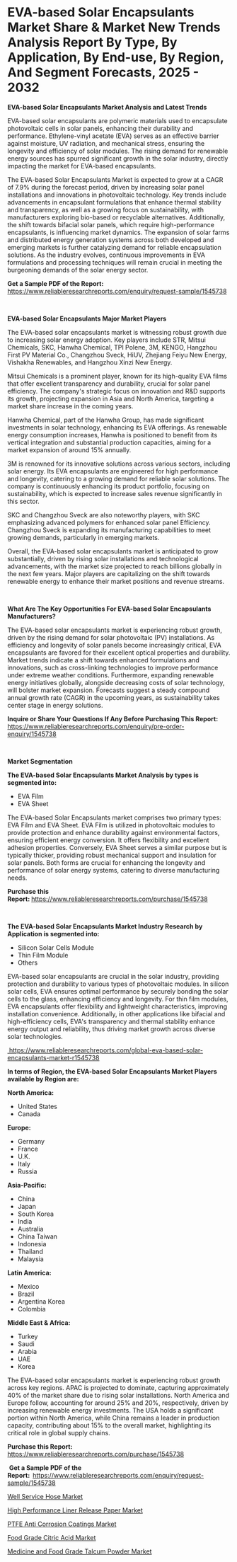<p><h1>EVA-based Solar Encapsulants Market Share & Market New Trends Analysis Report By Type, By Application, By End-use, By Region, And Segment Forecasts, 2025 - 2032</h1></p><p><strong>EVA-based Solar Encapsulants Market Analysis and Latest Trends</strong></p>
<p><p>EVA-based solar encapsulants are polymeric materials used to encapsulate photovoltaic cells in solar panels, enhancing their durability and performance. Ethylene-vinyl acetate (EVA) serves as an effective barrier against moisture, UV radiation, and mechanical stress, ensuring the longevity and efficiency of solar modules. The rising demand for renewable energy sources has spurred significant growth in the solar industry, directly impacting the market for EVA-based encapsulants.</p><p>The EVA-based Solar Encapsulants Market is expected to grow at a CAGR of 7.9% during the forecast period, driven by increasing solar panel installations and innovations in photovoltaic technology. Key trends include advancements in encapsulant formulations that enhance thermal stability and transparency, as well as a growing focus on sustainability, with manufacturers exploring bio-based or recyclable alternatives. Additionally, the shift towards bifacial solar panels, which require high-performance encapsulants, is influencing market dynamics. The expansion of solar farms and distributed energy generation systems across both developed and emerging markets is further catalyzing demand for reliable encapsulation solutions. As the industry evolves, continuous improvements in EVA formulations and processing techniques will remain crucial in meeting the burgeoning demands of the solar energy sector.</p></p>
<p><strong>Get a Sample PDF of the Report:&nbsp;</strong> <a href="https://www.reliableresearchreports.com/enquiry/request-sample/1545738?utm_campaign=118&utm_medium=2&utm_source=Github&utm_content=ia&utm_term=01022025&utm_id=eva-based-solar-encapsulants">https://www.reliableresearchreports.com/enquiry/request-sample/1545738</a></p>
<p>&nbsp;</p>
<p><strong>EVA-based Solar Encapsulants Major Market Players</strong></p>
<p><p>The EVA-based solar encapsulants market is witnessing robust growth due to increasing solar energy adoption. Key players include STR, Mitsui Chemicals, SKC, Hanwha Chemical, TPI Polene, 3M, KENGO, Hangzhou First PV Material Co., Changzhou Sveck, HiUV, Zhejiang Feiyu New Energy, Vishakha Renewables, and Hangzhou Xinzi New Energy.</p><p>Mitsui Chemicals is a prominent player, known for its high-quality EVA films that offer excellent transparency and durability, crucial for solar panel efficiency. The company's strategic focus on innovation and R&D supports its growth, projecting expansion in Asia and North America, targeting a market share increase in the coming years.</p><p>Hanwha Chemical, part of the Hanwha Group, has made significant investments in solar technology, enhancing its EVA offerings. As renewable energy consumption increases, Hanwha is positioned to benefit from its vertical integration and substantial production capacities, aiming for a market expansion of around 15% annually.</p><p>3M is renowned for its innovative solutions across various sectors, including solar energy. Its EVA encapsulants are engineered for high performance and longevity, catering to a growing demand for reliable solar solutions. The company is continuously enhancing its product portfolio, focusing on sustainability, which is expected to increase sales revenue significantly in this sector.</p><p>SKC and Changzhou Sveck are also noteworthy players, with SKC emphasizing advanced polymers for enhanced solar panel Efficiency. Changzhou Sveck is expanding its manufacturing capabilities to meet growing demands, particularly in emerging markets.</p><p>Overall, the EVA-based solar encapsulants market is anticipated to grow substantially, driven by rising solar installations and technological advancements, with the market size projected to reach billions globally in the next few years. Major players are capitalizing on the shift towards renewable energy to enhance their market positions and revenue streams.</p></p>
<p>&nbsp;</p>
<p><strong>What Are The Key Opportunities For EVA-based Solar Encapsulants Manufacturers?</strong></p>
<p><p>The EVA-based solar encapsulants market is experiencing robust growth, driven by the rising demand for solar photovoltaic (PV) installations. As efficiency and longevity of solar panels become increasingly critical, EVA encapsulants are favored for their excellent optical properties and durability. Market trends indicate a shift towards enhanced formulations and innovations, such as cross-linking technologies to improve performance under extreme weather conditions. Furthermore, expanding renewable energy initiatives globally, alongside decreasing costs of solar technology, will bolster market expansion. Forecasts suggest a steady compound annual growth rate (CAGR) in the upcoming years, as sustainability takes center stage in energy solutions.</p></p>
<p><strong>Inquire or Share Your Questions If Any Before Purchasing This Report:</strong> <a href="https://www.reliableresearchreports.com/enquiry/pre-order-enquiry/1545738?utm_campaign=118&utm_medium=2&utm_source=Github&utm_content=ia&utm_term=01022025&utm_id=eva-based-solar-encapsulants">https://www.reliableresearchreports.com/enquiry/pre-order-enquiry/1545738</a></p>
<p>&nbsp;</p>
<p><strong>Market Segmentation</strong></p>
<p><strong>The EVA-based Solar Encapsulants Market Analysis by types is segmented into:</strong></p>
<p><ul><li>EVA Film</li><li>EVA Sheet</li></ul></p>
<p><p>The EVA-based Solar Encapsulants market comprises two primary types: EVA Film and EVA Sheet. EVA Film is utilized in photovoltaic modules to provide protection and enhance durability against environmental factors, ensuring efficient energy conversion. It offers flexibility and excellent adhesion properties. Conversely, EVA Sheet serves a similar purpose but is typically thicker, providing robust mechanical support and insulation for solar panels. Both forms are crucial for enhancing the longevity and performance of solar energy systems, catering to diverse manufacturing needs.</p></p>
<p><strong>Purchase this Report:&nbsp;</strong><a href="https://www.reliableresearchreports.com/purchase/1545738?utm_campaign=118&utm_medium=2&utm_source=Github&utm_content=ia&utm_term=01022025&utm_id=eva-based-solar-encapsulants">https://www.reliableresearchreports.com/purchase/1545738</a></p>
<p>&nbsp;</p>
<p><strong>The EVA-based Solar Encapsulants Market Industry Research by Application is segmented into:</strong></p>
<p><ul><li>Silicon Solar Cells Module</li><li>Thin Film Module</li><li>Others</li></ul></p>
<p><p>EVA-based solar encapsulants are crucial in the solar industry, providing protection and durability to various types of photovoltaic modules. In silicon solar cells, EVA ensures optimal performance by securely bonding the solar cells to the glass, enhancing efficiency and longevity. For thin film modules, EVA encapsulants offer flexibility and lightweight characteristics, improving installation convenience. Additionally, in other applications like bifacial and high-efficiency cells, EVA's transparency and thermal stability enhance energy output and reliability, thus driving market growth across diverse solar technologies.</p></p>
<p><a href="https://www.reliableresearchreports.com/global-eva-based-solar-encapsulants-market-r1545738?utm_campaign=118&utm_medium=2&utm_source=Github&utm_content=ia&utm_term=01022025&utm_id=eva-based-solar-encapsulants">&nbsp;https://www.reliableresearchreports.com/global-eva-based-solar-encapsulants-market-r1545738</a></p>
<p><strong>In terms of Region, the EVA-based Solar Encapsulants Market Players available by Region are:</strong></p>
<p>
    <p> <strong> North America: </strong>
        <ul>
            <li>United States</li>
            <li>Canada</li>
        </ul>
        </p> 
    <p> <strong> Europe: </strong>
        <ul>
            <li>Germany</li>
            <li>France</li>
            <li>U.K.</li>
            <li>Italy</li>
            <li>Russia</li>
        </ul>
        </p> 
    <p> <strong> Asia-Pacific: </strong>
        <ul>
            <li>China</li>
            <li>Japan</li>
            <li>South Korea</li>
            <li>India</li>
            <li>Australia</li>
            <li>China Taiwan</li>
            <li>Indonesia</li>
            <li>Thailand</li>
            <li>Malaysia</li>
        </ul>
        </p> 
    <p> <strong> Latin America: </strong>
        <ul>
            <li>Mexico</li>
            <li>Brazil</li>
            <li>Argentina Korea</li>
            <li>Colombia</li>
        </ul>
        </p> 
    <p> <strong> Middle East & Africa: </strong>
        <ul>
            <li>Turkey</li>
            <li>Saudi</li>
            <li>Arabia</li>
            <li>UAE</li>
            <li>Korea</li>
        </ul>
    </p>
    </p>
<p><p>The EVA-based solar encapsulants market is experiencing robust growth across key regions. APAC is projected to dominate, capturing approximately 40% of the market share due to rising solar installations. North America and Europe follow, accounting for around 25% and 20%, respectively, driven by increasing renewable energy investments. The USA holds a significant portion within North America, while China remains a leader in production capacity, contributing about 15% to the overall market, highlighting its critical role in global supply chains.</p></p>
<p><strong>Purchase this Report: </strong><a href="https://www.reliableresearchreports.com/purchase/1545738?utm_campaign=118&utm_medium=2&utm_source=Github&utm_content=ia&utm_term=01022025&utm_id=eva-based-solar-encapsulants">https://www.reliableresearchreports.com/purchase/1545738</a></p>
<p>&nbsp;<strong>Get a Sample PDF of the Report:&nbsp;&nbsp;</strong><a href="https://www.reliableresearchreports.com/enquiry/request-sample/1545738?utm_campaign=118&utm_medium=2&utm_source=Github&utm_content=ia&utm_term=01022025&utm_id=eva-based-solar-encapsulants">https://www.reliableresearchreports.com/enquiry/request-sample/1545738</a></p>
<p><strong></strong></p>
<p><p><a href="https://github.com/iroldilom/Market-Research-Report-List-1/blob/main/well-service-hose-market.md?utm_campaign=118&utm_medium=2&utm_source=Github&utm_content=ia&utm_term=01022025&utm_id=eva-based-solar-encapsulants">Well Service Hose Market</a></p><p><a href="https://github.com/oslieselotte2192/Market-Research-Report-List-1/blob/main/high-performance-liner-release-paper-market.md?utm_campaign=118&utm_medium=2&utm_source=Github&utm_content=ia&utm_term=01022025&utm_id=eva-based-solar-encapsulants">High Performance Liner Release Paper Market</a></p><p><a href="https://github.com/phephezxnf/Market-Research-Report-List-1/blob/main/ptfe-anti-corrosion-coatings-market.md?utm_campaign=118&utm_medium=2&utm_source=Github&utm_content=ia&utm_term=01022025&utm_id=eva-based-solar-encapsulants">PTFE Anti Corrosion Coatings Market</a></p><p><a href="https://github.com/lizamflotow/Market-Research-Report-List-1/blob/main/food-grade-citric-acid-market.md?utm_campaign=118&utm_medium=2&utm_source=Github&utm_content=ia&utm_term=01022025&utm_id=eva-based-solar-encapsulants">Food Grade Citric Acid Market</a></p><p><a href="https://github.com/watzondechao/Market-Research-Report-List-1/blob/main/medicine-and-food-grade-talcum-powder-market.md?utm_campaign=118&utm_medium=2&utm_source=Github&utm_content=ia&utm_term=01022025&utm_id=eva-based-solar-encapsulants">Medicine and Food Grade Talcum Powder Market</a></p></p>
